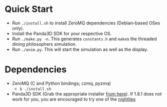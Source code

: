 Quick Start
===========
* Run ```./install.sh``` to install ZeroMQ dependencies (Debian-based OSes only).
* Install the Panda3D SDK for your respective OS.
* Run ```./make.py -n```. This generates ```constants.h``` and ```make```s the threaded dining philosophers simulation.
* Run ```./anim.py```. This will start the simulation as well as the display.

Dependencies
============
* ZeroMQ (C and Python bindings; czmq, pyzmq)
    * ```$ ./install.sh```
* Panda3D SDK (Grab the appropriate installer [from here](https://www.panda3d.org/download.php?platform=ubuntu&version=1.8.1&sdk)). If 1.8.1 does not work for you, you are encouraged to try one of the [nightlies](https://www.panda3d.org/download.php?sdk&version=devel)
